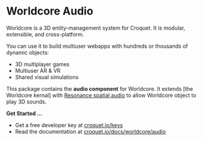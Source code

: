 # Worldcore Audio

Worldcore is a 3D entity-management system for Croquet. It is modular, extensible, and cross-platform.

You can use it to build multiuser webapps with hundreds or thousands of dynamic objects:

* 3D multiplayer games
* Multiuser AR & VR
* Shared visual simulations

This package contains the **audio component** for Worldcore. It extends [the Worldcore kernal] with [Resonance spatial audio](https://resonance-audio.github.io/resonance-audio/) to allow Worldcore object to play 3D sounds.

**Get Started ...**

* Get a free developer key at [croquet.io/keys](https://croquet.io/keys/)
* Read the documentation at [croquet.io/docs/worldcore/audio](https://croquet.io/docs/croquet/worldcore/audio)
